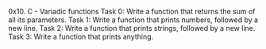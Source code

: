 0x10. C - Variadic functions
Task 0: Write a function that returns the sum of all its parameters.
Task 1: Write a function that prints numbers, followed by a new line.
Task 2: Write a function that prints strings, followed by a new line.
Task 3: Write a function that prints anything.
